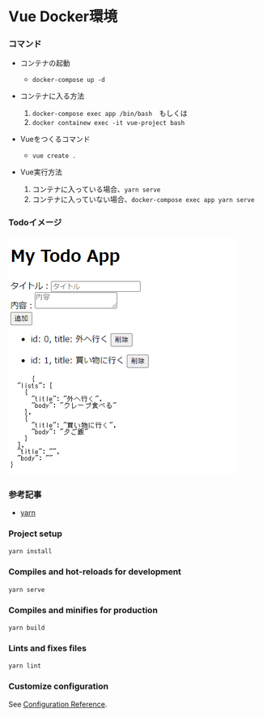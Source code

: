 # Vue Docker環境

### コマンド
- コンテナの起動
  - ```docker-compose up -d```

- コンテナに入る方法
  1. ```docker-compose exec app /bin/bash```　もしくは
  2. ```docker containew exec -it vue-project bash```

- Vueをつくるコマンド
  - ```vue create .```

- Vue実行方法
  1. コンテナに入っている場合、```yarn serve```
  2. コンテナに入っていない場合、```docker-compose exec app yarn serve```

### Todoイメージ
![Todo](/img/image01.png) 

### 参考記事
- [yarn ](https://zenn.dev/chida/articles/8f16e42364398c)

### Project setup
```
yarn install
```

### Compiles and hot-reloads for development
```
yarn serve
```

### Compiles and minifies for production
```
yarn build
```

### Lints and fixes files
```
yarn lint
```

### Customize configuration
See [Configuration Reference](https://cli.vuejs.org/config/).
